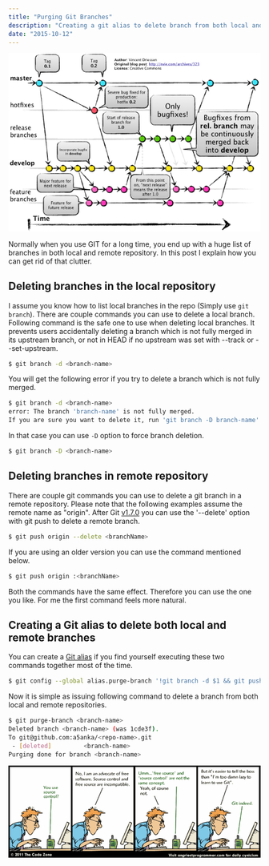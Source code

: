 ```yaml
---
title: "Purging Git Branches"
description: "Creating a git alias to delete branch from both local and remote repos"
date: "2015-10-12"
---
```


![Git Flow](gitflow_5_Vincent_Driessen.png)

Normally when you use GIT for a long time, you end up with a huge list
of branches in both local and remote repository. In this post I
explain how you can get rid of that clutter.

## Deleting branches in the local repository

I assume you know how to list local branches in the repo (Simply use
`git branch`). There are couple commands you can use to delete a
local branch. Following command is the safe one to use when deleting
local branches. It prevents users accidentally deleting a branch which
is not fully merged in its upstream branch, or not in HEAD if no
upstream was set with --track or --set-upstream.

```bash
$ git branch -d <branch-name>
```

You will get the following error if you try to delete a branch which
is not fully merged.

```bash
$ git branch -d <branch-name>
error: The branch 'branch-name' is not fully merged.
If you are sure you want to delete it, run 'git branch -D branch-name'.
```

In that case you can use `-D` option to force branch deletion.

```bash
$ git branch -D <branch-name>
```

## Deleting branches in remote repository
There are couple git commands you can use to delete a git branch in a
remote repository. Please note that the following examples assume the
remote name as "origin". After Git [v1.7.0][1] you can use the
'--delete' option with git push to delete a remote branch.

```bash
$ git push origin --delete <branchName>
```

If you are using an older version you can use the command mentioned
below.

```bash
$ git push origin :<branchName>
```

Both the commands have the same effect. Therefore you can use the one
you like. For me the first command feels more natural.

## Creating a Git alias to delete both local and remote branches

You can create a [Git alias][2] if you find yourself executing these two
commands together most of the time.

```bash
$ git config --global alias.purge-branch '!git branch -d $1 && git push origin --delete $1 && echo Purging done for branch'
```

Now it is simple as issuing following command to delete a branch from both
local and remote repositories.

```bash
$ git purge-branch <branch-name>
Deleted branch <branch-name> (was 1cde3f).
To git@github.com:a5anka/<repo-name>.git
 - [deleted]         <branch-name>
Purging done for branch <branch-name>
```


![Source Control](source_control_angriestprogrammer_com.png)

[1]: https://github.com/gitster/git/blob/master/Documentation/RelNotes/1.7.0.txt
[2]: https://git-scm.com/book/en/v2/Git-Basics-Git-Aliases
